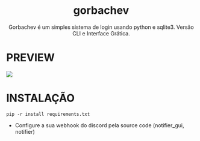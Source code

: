 <h1 align="center">gorbachev</h1>
<p align="center">Gorbachev é um simples sistema de login usando python e sqlite3. Versão CLI e Interface Grática.</p>

# PREVIEW
<img src="https://media.discordapp.net/attachments/1341532713592557578/1361726169501794464/image.png?ex=67ffcdd2&is=67fe7c52&hm=3d5e5435dd745d76223ddee74e7b674ccdfdaac48a484c27a926c1cd39782be1&=&format=webp&quality=lossless&width=229&height=256">

# INSTALAÇÃO
`pip -r install requirements.txt`
- Configure a sua webhook do discord pela source code (notifier_gui, notifier)




